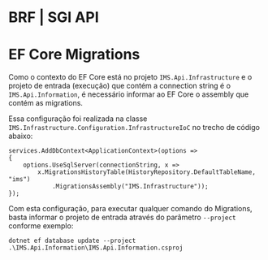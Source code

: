 ﻿# BRF | SGI API 

# EF Core Migrations

Como o contexto do EF Core está no projeto `IMS.Api.Infrastructure` e o projeto de entrada (execução) que contém a connection string é o `IMS.Api.Information`, é necessário informar ao EF Core o assembly que contém as migrations.

Essa configuração foi realizada na classe `IMS.Infrastructure.Configuration.InfrastructureIoC` no trecho de código abaixo:

```CSharp
services.AddDbContext<ApplicationContext>(options =>
{
    options.UseSqlServer(connectionString, x =>
        x.MigrationsHistoryTable(HistoryRepository.DefaultTableName, "ims")
            .MigrationsAssembly("IMS.Infrastructure"));
});
```

Com esta configuração, para executar qualquer comando do Migrations, basta informar o projeto de entrada através do parâmetro `--project` conforme exemplo:

```shell
dotnet ef database update --project .\IMS.Api.Information\IMS.Api.Information.csproj
```